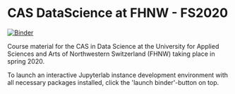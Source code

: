# CAS DataScience at FHNW - FS2020

[![Binder](https://mybinder.org/badge_logo.svg)](https://mybinder.org/v2/gh/i4Ds/CAS_DataScience_FS2020/master?urlpath=lab)

Course material for the CAS in Data Science at the University for Applied Sciences and
Arts of Northwestern Switzerland (FHNW) taking place in spring 2020.

To launch an interactive Jupyterlab instance development environment with
all necessary packages installed, click the 'launch binder'-button on top.

